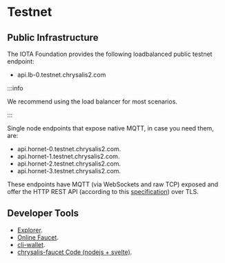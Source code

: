 # Testnet

## Public Infrastructure
The IOTA Foundation provides the following loadbalanced public testnet endpoint:

- api.lb-0.testnet.chrysalis2.com

:::info

We recommend using the load balancer for most scenarios.

:::

Single node endpoints that expose native MQTT, in case you need them, are:

- api.hornet-0.testnet.chrysalis2.com.
- api.hornet-1.testnet.chrysalis2.com.
- api.hornet-2.testnet.chrysalis2.com.
- api.hornet-3.testnet.chrysalis2.com.

These endpoints have MQTT (via WebSockets and raw TCP) exposed and offer the HTTP REST API
(according to this [specification](https://editor.swagger.io/?url=https://raw.githubusercontent.com/rufsam/protocol-rfcs/master/text/0026-rest-api/rest-api.yaml)) over TLS.

## Developer Tools
- [Explorer](https://explorer.iota.org/chrysalis).
- [Online Faucet](https://faucet.testnet.chrysalis2.com/).
- [cli-wallet](https://github.com/iotaledger/cli-wallet).
- [chrysalis-faucet Code (nodejs + svelte)](https://github.com/iotaledger/chrysalis-faucet).

